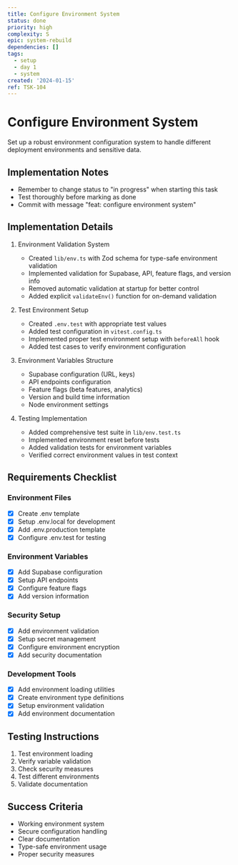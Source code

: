 ```yaml
---
title: Configure Environment System
status: done
priority: high
complexity: S
epic: system-rebuild
dependencies: []
tags:
  - setup
  - day 1
  - system
created: '2024-01-15'
ref: TSK-104
---
```


# Configure Environment System

Set up a robust environment configuration system to handle different deployment environments and sensitive data.

## Implementation Notes
- Remember to change status to "in progress" when starting this task
- Test thoroughly before marking as done
- Commit with message "feat: configure environment system"

## Implementation Details
1. Environment Validation System
   - Created `lib/env.ts` with Zod schema for type-safe environment validation
   - Implemented validation for Supabase, API, feature flags, and version info
   - Removed automatic validation at startup for better control
   - Added explicit `validateEnv()` function for on-demand validation

2. Test Environment Setup
   - Created `.env.test` with appropriate test values
   - Added test configuration in `vitest.config.ts`
   - Implemented proper test environment setup with `beforeAll` hook
   - Added test cases to verify environment configuration

3. Environment Variables Structure
   - Supabase configuration (URL, keys)
   - API endpoints configuration
   - Feature flags (beta features, analytics)
   - Version and build time information
   - Node environment settings

4. Testing Implementation
   - Added comprehensive test suite in `lib/env.test.ts`
   - Implemented environment reset before tests
   - Added validation tests for environment variables
   - Verified correct environment values in test context

## Requirements Checklist

### Environment Files
- [x] Create .env template
- [x] Setup .env.local for development
- [x] Add .env.production template
- [x] Configure .env.test for testing

### Environment Variables
- [x] Add Supabase configuration
- [x] Setup API endpoints
- [x] Configure feature flags
- [x] Add version information

### Security Setup
- [x] Add environment validation
- [x] Setup secret management
- [x] Configure environment encryption
- [x] Add security documentation

### Development Tools
- [x] Add environment loading utilities
- [x] Create environment type definitions
- [x] Setup environment validation
- [x] Add environment documentation

## Testing Instructions
1. Test environment loading
2. Verify variable validation
3. Check security measures
4. Test different environments
5. Validate documentation

## Success Criteria
- Working environment system
- Secure configuration handling
- Clear documentation
- Type-safe environment usage
- Proper security measures 
